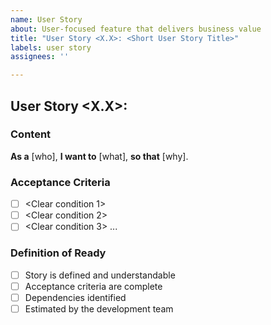```yaml
---
name: User Story
about: User-focused feature that delivers business value
title: "User Story <X.X>: <Short User Story Title>"
labels: user story
assignees: ''

---
```


## User Story <X.X>: <Short Description>

### Content

**As a** [who],
**I want to** [what],
**so that** [why].

### Acceptance Criteria

- [ ] <Clear condition 1>
- [ ] <Clear condition 2>
- [ ] <Clear condition 3>
...

### Definition of Ready

- [ ] Story is defined and understandable
- [ ] Acceptance criteria are complete
- [ ] Dependencies identified
- [ ] Estimated by the development team
